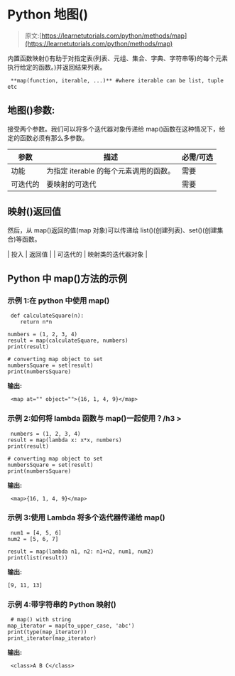 # Python 地图()

> 原文:[https://learnetutorials.com/python/methods/map](https://learnetutorials.com/python/methods/map)

内置函数映射()有助于对指定表(列表、元组、集合、字典、字符串等)的每个元素执行给定的函数。)并返回结果列表。

```
 **map(function, iterable, ...)** #where iterable can be list, tuple etc 

```

## 地图()参数:

接受两个参数。我们可以将多个迭代器对象传递给 map()函数在这种情况下，给定的函数必须有那么多参数。

| 参数 | 描述 | 必需/可选 |
| --- | --- | --- |
| 功能 | 为指定 iterable 的每个元素调用的函数。 | 需要 |
| 可迭代的 | 要映射的可迭代 | 需要 |

## 映射()返回值

然后，从 map()返回的值(map 对象)可以传递给 list()(创建列表)、set()(创建集合)等函数。

| 投入 | 返回值 |
| 可迭代的 | 映射类的迭代器对象 |

## Python 中 map()方法的示例

### 示例 1:在 python 中使用 map()

```
 def calculateSquare(n):
    return n*n

numbers = (1, 2, 3, 4)
result = map(calculateSquare, numbers)
print(result)

# converting map object to set
numbersSquare = set(result)
print(numbersSquare) 

```

**输出:**

```
 <map at="" object="">{16, 1, 4, 9}</map>
```

### 示例 2:如何将 lambda 函数与 map()一起使用？/h3 >

```
 numbers = (1, 2, 3, 4)
result = map(lambda x: x*x, numbers)
print(result)

# converting map object to set
numbersSquare = set(result)
print(numbersSquare) 

```

**输出:**

```
 <map>{16, 1, 4, 9}</map>
```

### 示例 3:使用 Lambda 将多个迭代器传递给 map()

```
 num1 = [4, 5, 6]
num2 = [5, 6, 7]

result = map(lambda n1, n2: n1+n2, num1, num2)
print(list(result)) 

```

**输出:**

```
[9, 11, 13] 
```

### 示例 4:带字符串的 Python 映射()

```
 # map() with string
map_iterator = map(to_upper_case, 'abc')
print(type(map_iterator))
print_iterator(map_iterator) 

```

**输出:**

```
 <class>A B C</class> 
```